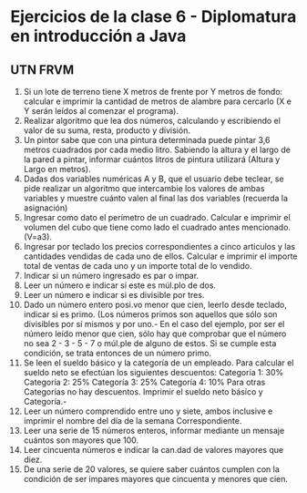 # Ejercicios de la clase 6 - Diplomatura en introducción a Java
## UTN FRVM

1. Si un lote de terreno tiene X metros de frente por Y metros de fondo: calcular e imprimir la cantidad de metros de alambre para cercarlo (X e Y serán leídos al comenzar el programa).
2. Realizar algoritmo que lea dos números, calculando y escribiendo el valor de su suma, resta, producto y división.
3. Un pintor sabe que con una pintura determinada puede pintar 3,6 metros cuadrados por cada medio litro. Sabiendo la altura y el largo de la pared a pintar, informar cuántos litros de pintura utilizará (Altura y Largo en metros). 
4. Dadas dos variables numéricas A y B, que el usuario debe teclear, se pide realizar un algoritmo que intercambie los valores de ambas variables y muestre cuánto valen al final las dos variables (recuerda la asignación)
5. Ingresar como dato el perímetro de un cuadrado. Calcular e imprimir el volumen del cubo que tiene como lado el cuadrado antes mencionado. (V=a3).
6. Ingresar por teclado los precios correspondientes a cinco articulos y las cantidades vendidas de cada uno de ellos. Calcular e imprimir el importe total de ventas de cada uno y un importe total de lo vendido. 
7. Indicar si un número ingresado es par o impar. 
8. Leer un número e indicar si este es múl.plo de dos. 
9. Leer un número e indicar si es divisible por tres. 
10. Dado un número entero posi.vo menor que cien, leerlo desde teclado, indicar si es primo. (Los números primos son aquellos que sólo son divisibles por sí mismos y por uno.- En el caso del ejemplo, por ser el número leído menor que cien, sólo hay que comprobar que el número no sea 2 - 3 - 5 - 7 o múl.ple de alguno de estos. Si se cumple esta condición, se trata entonces de un número primo. 
11. Se leen el sueldo básico y la categoría de un empleado. Para calcular el sueldo neto se efectúan los siguientes descuentos: Categoría 1: 30% Categoría 2: 25% Categoría 3: 25% Categoría 4: 10% Para otras Categorías no hay descuentos. Imprimir el sueldo neto básico y Categoría.- 
12. Leer un número comprendido entre uno y siete, ambos inclusive e imprimir el nombre del día de la semana Correspondiente.
13. Leer una serie de 15 números enteros, informar mediante un mensaje cuántos son mayores que 100. 
14. Leer cincuenta números e indicar la can.dad de valores mayores que diez.
15. De una serie de 20 valores, se quiere saber cuántos cumplen con la condición de ser impares mayores que cincuenta y menores que cien.
